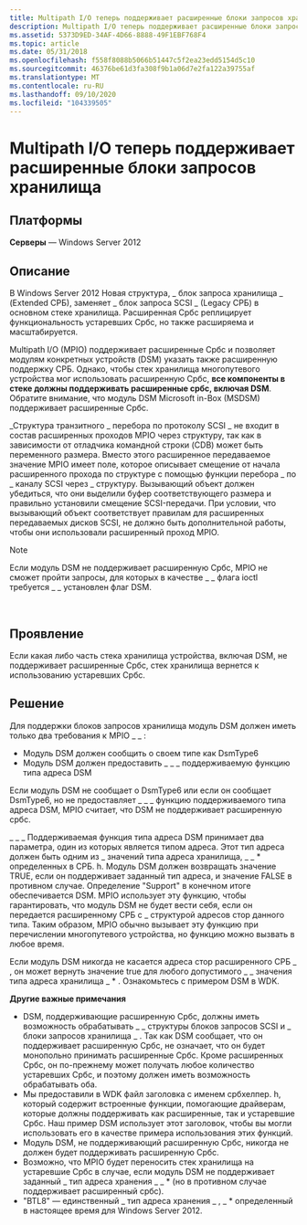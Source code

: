 ```yaml
---
title: Multipath I/O теперь поддерживает расширенные блоки запросов хранилища
description: Multipath I/O теперь поддерживает расширенные блоки запросов хранилища
ms.assetid: 5373D9ED-34AF-4D66-8888-49F1EBF768F4
ms.topic: article
ms.date: 05/31/2018
ms.openlocfilehash: f558f8088b5066b51447c5f2ea23edd5154d5c10
ms.sourcegitcommit: 46376be61d3fa308f9b1a06d7e2fa122a39755af
ms.translationtype: MT
ms.contentlocale: ru-RU
ms.lasthandoff: 09/10/2020
ms.locfileid: "104339505"
---
```

# <a name="multipath-io-now-supports-extended-storage-request-blocks"></a>Multipath I/O теперь поддерживает расширенные блоки запросов хранилища

## <a name="platforms"></a>Платформы

**Серверы** — Windows Server 2012 

## <a name="description"></a>Описание

В Windows Server 2012 Новая структура, \_ блок запроса хранилища \_ (Extended СРБ), заменяет \_ блок запроса SCSI \_ (Legacy СРБ) в основном стеке хранилища. Расширенная Србс реплицирует функциональность устаревших Србс, но также расширяема и масштабируется.

Multipath I/O (MPIO) поддерживает расширенные Србс и позволяет модулям конкретных устройств (DSM) указать также расширенную поддержку СРБ. Однако, чтобы стек хранилища многопутевого устройства мог использовать расширенную Србс, **все компоненты в стеке должны поддерживать расширенные србс, включая DSM**. Обратите внимание, что модуль DSM Microsoft in-Box (MSDSM) поддерживает расширенные Србс.

\_Структура транзитного \_ перебора по протоколу SCSI \_ не входит в состав расширенных проходов MPIO через структуру, так как в зависимости от отладчика командной строки (CDB) может быть переменного размера. Вместо этого расширенное передаваемое значение MPIO имеет поле, которое описывает смещение от начала расширенного прохода по структуре с помощью функции перебора \_ по \_ каналу SCSI через \_ структуру. Вызывающий объект должен убедиться, что они выделили буфер соответствующего размера и правильно установили смещение SCSI-передачи. При условии, что вызывающий объект соответствует правилам для расширенных передаваемых дисков SCSI, не должно быть дополнительной работы, чтобы они использовали расширенный проход MPIO.

> [!Note]  
> Если модуль DSM не поддерживает расширенную Србс, MPIO не сможет пройти запросы, для которых в качестве \_ \_ флага ioctl требуется \_ \_ установлен флаг DSM.

 

## <a name="manifestation"></a>Проявление

Если какая либо часть стека хранилища устройства, включая DSM, не поддерживает расширенные Србс, стек хранилища вернется к использованию устаревших Србс.

## <a name="solution"></a>Решение

Для поддержки блоков запросов хранилища модуль DSM должен иметь только два требования к MPIO \_ \_ :

-   Модуль DSM должен сообщить о своем типе как DsmType6
-   Модуль DSM должен предоставить \_ \_ \_ поддерживаемую функцию типа адреса DSM

Если модуль DSM не сообщает о DsmType6 или если он сообщает DsmType6, но не предоставляет \_ \_ \_ функцию поддерживаемого типа адреса DSM, MPIO считает, что DSM не поддерживает расширенную србс.

\_ \_ \_ Поддерживаемая функция типа адреса DSM принимает два параметра, один из которых является типом адреса. Этот тип адреса должен быть одним из \_ значений типа адреса хранилища, \_ \_ \* определенных в СРБ. h. Модуль DSM должен возвращать значение TRUE, если он поддерживает заданный тип адреса, и значение FALSE в противном случае. Определение "Support" в конечном итоге обеспечивается DSM. MPIO использует эту функцию, чтобы гарантировать, что модуль DSM не будет вести себя, если он передается расширенному СРБ с \_ структурой адресов стор данного типа. Таким образом, MPIO обычно вызывает эту функцию при перечислении многопутевого устройства, но функцию можно вызвать в любое время.

Если модуль DSM никогда не касается адреса стор расширенного СРБ \_ , он может вернуть значение true для любого допустимого \_ \_ значения типа адреса хранилища \_ \* . Ознакомьтесь с примером DSM в WDK.

**Другие важные примечания**

-   DSM, поддерживающие расширенную Србс, должны иметь возможность обрабатывать \_ \_ структуры блоков запросов SCSI и \_ блоки запросов хранилища \_ . Так как DSM сообщает, что он поддерживает расширенную Србс, не означает, что он будет монопольно принимать расширенные Србс. Кроме расширенных Србс, он по-прежнему может получать любое количество устаревших Србс, и поэтому должен иметь возможность обрабатывать оба.
-   Мы предоставили в WDK файл заголовка с именем србхелпер. h, который содержит встроенные функции, помогающие драйверам, которые должны поддерживать как расширенные, так и устаревшие Србс. Наш пример DSM использует этот заголовок, чтобы вы могли использовать его в качестве примера использования этих функций.
-   Модуль DSM, не поддерживающий расширенную Србс, никогда не должен будет поддерживать расширенную Србс.
-   Возможно, что MPIO будет переносить стек хранилища на устаревшие Србс в случае, если модуль DSM не поддерживает заданный \_ тип адреса хранения \_ \_ \* (но в противном случае поддерживает расширенный србс).
-   "BTL8" — единственный \_ тип адреса хранения \_ , \_ \* определенный в настоящее время для Windows Server 2012.

 

 




